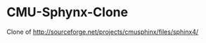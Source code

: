 CMU-Sphynx-Clone
================

Clone of http://sourceforge.net/projects/cmusphinx/files/sphinx4/
